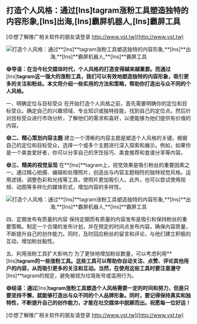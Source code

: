 ## **打造个人风格：通过**[Ins]**tagram涨粉工具塑造独特的内容形象,**[Ins]**出海,**[Ins]**霸屏机器人,**[Ins]**霸屏工具**

[😍想了解推广相关软件的朋友请登录 http://www.vst.tw](http://www.vst.tw)

 <center><img src="https://vst.tw/MP4/tuiguang/png/3.png" alt="打造个人风格：通过**[Ins]**tagram涨粉工具塑造独特的内容形象,**[Ins]**出海,**[Ins]**霸屏机器人,**[Ins]**霸屏工具"></center>

**😄导语：在当今社交媒体时代，个人风格的打造变得越来越重要。而通过**[Ins]**tagram这一强大的涨粉工具，我们可以有效地塑造独特的内容形象，吸引更多的关注和粉丝。本文将介绍一些实用的方法和策略，帮助你打造出与众不同的个人风格。**

一、明确定位与目标受众
在开始打造个人风格之前，首先需要明确你的定位和目标受众。确定自己的兴趣领域、专业知识或独特技能，找到自己的定位点。然后针对目标受众进行市场分析，了解他们的需求和喜好，以便能够为他们提供有价值的内容。

**😄二、精心策划内容主题**
建立一个清晰的内容主题是塑造个人风格的关键。根据自己的定位和目标受众，选择一个或多个主题进行深入探索和展示。例如，如果你是一个美食爱好者，你可以分享自己的烹饪技巧、美食推荐和食谱分享等内容。

**😄三、精美的视觉呈现**
在**[Ins]**tagram上，视觉效果是吸引粉丝的重要因素之一。通过精心拍摄、编辑和处理照片，创造出与内容主题相符的独特视觉风格。运用滤镜、调整色彩和光线等工具，使照片更加吸引人。此外，也可以尝试使用视频、动图等多样化的媒体形式，增加内容的多样性。

 <center><img src="https://vst.tw/MP4/tuiguang/png/0.png" alt="打造个人风格：通过**[Ins]**tagram涨粉工具塑造独特的内容形象,**[Ins]**出海,**[Ins]**霸屏机器人,**[Ins]**霸屏工具"></center>

四、定期发布有质量的内容
保持定期而有质量的内容发布是吸引和保持粉丝的重要策略。制定一个合理的发布计划，并在预定的时间点发布内容。确保内容质量，不断提升自己的创作能力。同时，及时回应粉丝的留言和评论，与他们建立积极的互动，增加粉丝黏性。

五、利用涨粉工具扩大影响力
为了更快地增加粉丝数量，可以考虑利用**[Ins]**tagram的一些涨粉工具。这些工具可以帮助你自动关注、点赞、评论其他用户的内容，从而吸引更多的关注和互动。当然，在使用这些工具时要注意遵守**[Ins]**tagram的规定，避免被视为垃圾账号或滥用行为。

**😄结语：通过**[Ins]**tagram涨粉工具塑造个人风格需要一定的时间和努力，但是只要坚持不懈，就能够打造出与众不同的个人品牌形象。同时，要记得保持真实和独特性，不断提升自己的创作能力，才能在社交媒体中脱颖而出。祝愿每一位好运！**

[😍想了解推广相关软件的朋友请登录 http://www.vst.tw](http://www.vst.tw)



